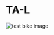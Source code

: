 # TA-L
![test bike image](https://raw.githubusercontent.com/Demosthen/TA-L/app/java/res/mipmap/bike.png)

